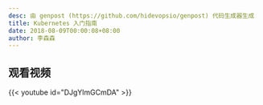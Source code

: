 ```yaml
---
desc: 由 genpost (https://github.com/hidevopsio/genpost) 代码生成器生成
title: Kubernetes 入门指南
date: 2018-08-09T00:00:08+08:00
author: 李森森
---
```


## 观看视频

{{< youtube id="DJgYlmGCmDA" >}}